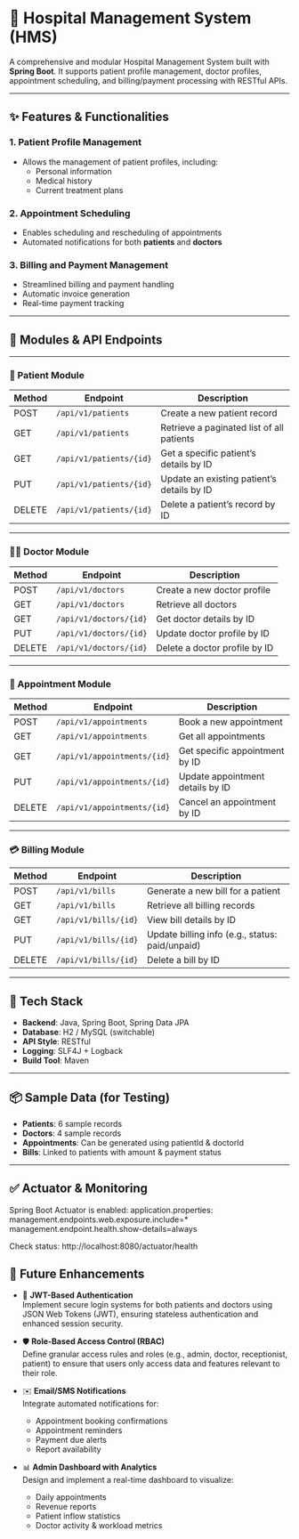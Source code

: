 # 🏥 Hospital Management System (HMS)

A comprehensive and modular Hospital Management System built with **Spring Boot**. It supports patient profile management, doctor profiles, appointment scheduling, and billing/payment processing with RESTful APIs.

---

## ✨ Features & Functionalities

### 1. **Patient Profile Management**
- Allows the management of patient profiles, including:
  - Personal information
  - Medical history
  - Current treatment plans

### 2. **Appointment Scheduling**
- Enables scheduling and rescheduling of appointments
- Automated notifications for both **patients** and **doctors**

### 3. **Billing and Payment Management**
- Streamlined billing and payment handling
- Automatic invoice generation
- Real-time payment tracking

---

## 🧩 Modules & API Endpoints

---

### 📘 Patient Module

| Method | Endpoint            | Description                                       |
|--------|---------------------|---------------------------------------------------|
| POST   | `/api/v1/patients`  | Create a new patient record                      |
| GET    | `/api/v1/patients`  | Retrieve a paginated list of all patients        |
| GET    | `/api/v1/patients/{id}` | Get a specific patient’s details by ID       |
| PUT    | `/api/v1/patients/{id}` | Update an existing patient’s details by ID  |
| DELETE | `/api/v1/patients/{id}` | Delete a patient’s record by ID             |

---

### 👨‍⚕️ Doctor Module

| Method | Endpoint            | Description                                     |
|--------|---------------------|-------------------------------------------------|
| POST   | `/api/v1/doctors`   | Create a new doctor profile                    |
| GET    | `/api/v1/doctors`   | Retrieve all doctors                           |
| GET    | `/api/v1/doctors/{id}` | Get doctor details by ID                   |
| PUT    | `/api/v1/doctors/{id}` | Update doctor profile by ID                |
| DELETE | `/api/v1/doctors/{id}` | Delete a doctor profile by ID              |

---

### 📅 Appointment Module

| Method | Endpoint                 | Description                                       |
|--------|--------------------------|---------------------------------------------------|
| POST   | `/api/v1/appointments`   | Book a new appointment                            |
| GET    | `/api/v1/appointments`   | Get all appointments                              |
| GET    | `/api/v1/appointments/{id}` | Get specific appointment by ID                |
| PUT    | `/api/v1/appointments/{id}` | Update appointment details by ID             |
| DELETE | `/api/v1/appointments/{id}` | Cancel an appointment by ID                  |

---

### 💳 Billing Module

| Method | Endpoint               | Description                                         |
|--------|------------------------|-----------------------------------------------------|
| POST   | `/api/v1/bills`        | Generate a new bill for a patient                   |
| GET    | `/api/v1/bills`        | Retrieve all billing records                        |
| GET    | `/api/v1/bills/{id}`   | View bill details by ID                             |
| PUT    | `/api/v1/bills/{id}`   | Update billing info (e.g., status: paid/unpaid)     |
| DELETE | `/api/v1/bills/{id}`   | Delete a bill by ID                                 |

---

## 🚀 Tech Stack

- **Backend**: Java, Spring Boot, Spring Data JPA
- **Database**: H2 / MySQL (switchable)
- **API Style**: RESTful
- **Logging**: SLF4J + Logback
- **Build Tool**: Maven

---

## 📦 Sample Data (for Testing)

- **Patients**: 6 sample records
- **Doctors**: 4 sample records
- **Appointments**: Can be generated using patientId & doctorId
- **Bills**: Linked to patients with amount & payment status

---

## ✅ Actuator & Monitoring

Spring Boot Actuator is enabled:
application.properties:
management.endpoints.web.exposure.include=*
management.endpoint.health.show-details=always



Check status: http://localhost:8080/actuator/health



## 🧪 Future Enhancements

- 🔐 **JWT-Based Authentication**  
  Implement secure login systems for both patients and doctors using JSON Web Tokens (JWT), ensuring stateless authentication and enhanced session security.

- 🛡️ **Role-Based Access Control (RBAC)**  
  Define granular access rules and roles (e.g., admin, doctor, receptionist, patient) to ensure that users only access data and features relevant to their role.

- ✉️ **Email/SMS Notifications**  
  Integrate automated notifications for:
  - Appointment booking confirmations
  - Appointment reminders
  - Payment due alerts
  - Report availability

- 📊 **Admin Dashboard with Analytics**  
  Design and implement a real-time dashboard to visualize:
  - Daily appointments
  - Revenue reports
  - Patient inflow statistics
  - Doctor activity & workload metrics
